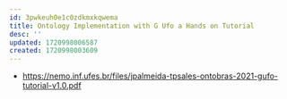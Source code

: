 ```yaml
---
id: 3pwkeuh0e1c0zdkmxkqwema
title: Ontology Implementation with G Ufo a Hands on Tutorial
desc: ''
updated: 1720998006587
created: 1720998003609
---
```


- https://nemo.inf.ufes.br/files/jpalmeida-tpsales-ontobras-2021-gufo-tutorial-v1.0.pdf